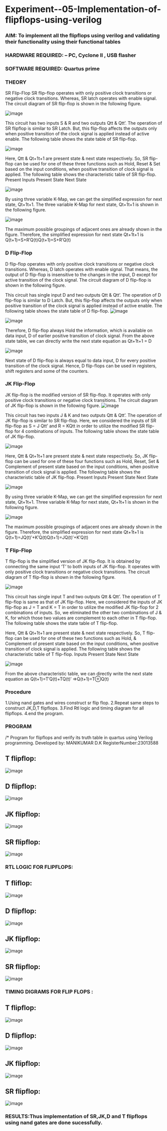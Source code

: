 # Experiment--05-Implementation-of-flipflops-using-verilog
### AIM: To implement all the flipflops using verilog and validating their functionality using their functional tables
### HARDWARE REQUIRED:  – PC, Cyclone II , USB flasher
### SOFTWARE REQUIRED:   Quartus prime
### THEORY 
SR Flip-Flop
SR flip-flop operates with only positive clock transitions or negative clock transitions. Whereas, SR latch operates with enable signal. The circuit diagram of SR flip-flop is shown in the following figure.

![image](https://user-images.githubusercontent.com/36288975/167910294-bb550548-b1dc-4cba-9044-31d9037d476b.png)

 
This circuit has two inputs S & R and two outputs Qtt & Qtt’. The operation of SR flipflop is similar to SR Latch. But, this flip-flop affects the outputs only when positive transition of the clock signal is applied instead of active enable.
The following table shows the state table of SR flip-flop.


![image](https://user-images.githubusercontent.com/36288975/167910648-ced88e69-869c-42e2-9718-a285a3902446.png)


Here, Qtt & Qt+1t+1 are present state & next state respectively. So, SR flip-flop can be used for one of these three functions such as Hold, Reset & Set based on the input conditions, when positive transition of clock signal is applied. The following table shows the characteristic table of SR flip-flop.
Present Inputs	Present State	Next State


![image](https://user-images.githubusercontent.com/36288975/167908180-5fc9d589-1cb5-41f5-b2c8-927e04f5f387.png)

By using three variable K-Map, we can get the simplified expression for next state, Qt+1t+1. The three variable K-Map for next state, Qt+1t+1 is shown in the following figure.

![image](https://user-images.githubusercontent.com/36288975/167908214-25b30a54-db20-4bcb-9385-5f93a1982a09.png)

 
The maximum possible groupings of adjacent ones are already shown in the figure. Therefore, the simplified expression for next state Qt+1t+1 is
Q(t+1)=S+R′Q(t)Q(t+1)=S+R′Q(t)


### D Flip-Flop
D flip-flop operates with only positive clock transitions or negative clock transitions. Whereas, D latch operates with enable signal. That means, the output of D flip-flop is insensitive to the changes in the input, D except for active transition of the clock signal. The circuit diagram of D flip-flop is shown in the following figure.
 
This circuit has single input D and two outputs Qtt & Qtt’. The operation of D flip-flop is similar to D Latch. But, this flip-flop affects the outputs only when positive transition of the clock signal is applied instead of active enable.
The following table shows the state table of D flip-flop.
![image](https://user-images.githubusercontent.com/36288975/167908342-e03f0cbb-5958-43bb-b74a-5e3ec2341675.png)

![image](https://user-images.githubusercontent.com/36288975/167910325-aeef0739-0a54-40e2-bebd-6f5fa0cad10e.png)



Therefore, D flip-flop always Hold the information, which is available on data input, D of earlier positive transition of clock signal. From the above state table, we can directly write the next state equation as
Qt+1t+1 = D



![image](https://user-images.githubusercontent.com/36288975/167908850-d39d07ba-7f9d-490a-b9f2-274e189fd047.png)

Next state of D flip-flop is always equal to data input, D for every positive transition of the clock signal. Hence, D flip-flops can be used in registers, shift registers and some of the counters.


### JK Flip-Flop
JK flip-flop is the modified version of SR flip-flop. It operates with only positive clock transitions or negative clock transitions. The circuit diagram of JK flip-flop is shown in the following figure.
![image](https://user-images.githubusercontent.com/36288975/167910378-d2d984a7-2815-4d17-8c41-ee4bdf59ec24.png) 

 
This circuit has two inputs J & K and two outputs Qtt & Qtt’. The operation of JK flip-flop is similar to SR flip-flop. Here, we considered the inputs of SR flip-flop as S = J Qtt’ and R = KQtt in order to utilize the modified SR flip-flop for 4 combinations of inputs.
The following table shows the state table of JK flip-flop.


![image](https://user-images.githubusercontent.com/36288975/167908575-59c35afb-50d3-46a2-888c-47478a3179d5.png)

Here, Qtt & Qt+1t+1 are present state & next state respectively. So, JK flip-flop can be used for one of these four functions such as Hold, Reset, Set & Complement of present state based on the input conditions, when positive transition of clock signal is applied. The following table shows the characteristic table of JK flip-flop.
Present Inputs	Present State	Next State

![image](https://user-images.githubusercontent.com/36288975/167908664-c854ffe9-0bd3-44c2-bfa6-e53928181c69.png)


By using three variable K-Map, we can get the simplified expression for next state, Qt+1t+1. Three variable K-Map for next state, Qt+1t+1 is shown in the following figure.
 
 
 ![image](https://user-images.githubusercontent.com/36288975/167908688-fa93c3e9-8323-4864-947d-c11d163d5a90.png)

The maximum possible groupings of adjacent ones are already shown in the figure. Therefore, the simplified expression for next state Qt+1t+1 is
Q(t+1)=JQ(t)′+K′Q(t)Q(t+1)=JQ(t)′+K′Q(t)



### T Flip-Flop
T flip-flop is the simplified version of JK flip-flop. It is obtained by connecting the same input ‘T’ to both inputs of JK flip-flop. It operates with only positive clock transitions or negative clock transitions. The circuit diagram of T flip-flop is shown in the following figure.

![image](https://user-images.githubusercontent.com/36288975/167911534-5f3c445d-bc68-46e2-9a9c-7efce5febc60.png)



This circuit has single input T and two outputs Qtt & Qtt’. The operation of T flip-flop is same as that of JK flip-flop. Here, we considered the inputs of JK flip-flop as J = T and K = T in order to utilize the modified JK flip-flop for 2 combinations of inputs. So, we eliminated the other two combinations of J & K, for which those two values are complement to each other in T flip-flop.
The following table shows the state table of T flip-flop.



Here, Qtt & Qt+1t+1 are present state & next state respectively. So, T flip-flop can be used for one of these two functions such as Hold, & Complement of present state based on the input conditions, when positive transition of clock signal is applied. The following table shows the characteristic table of T flip-flop.
Inputs	Present State	Next State


![image](https://user-images.githubusercontent.com/36288975/167909015-53aa9450-3f28-4202-887a-79d88228f8a0.png)

From the above characteristic table, we can directly write the next state equation as
Q(t+1)=T′Q(t)+TQ(t)′
⇒Q(t+1)=T⊕Q(t)
### Procedure
1.Using nand gates and wires construct sr flip flop.
2.Repeat same steps to construct JK,D,T flipflops.
3.Find Rtl logic and timing diagram for all flipflops.
4.end the program.

### PROGRAM 
/*
Program for flipflops  and verify its truth table in quartus using Verilog programming.
Developed by: MANIKUMAR D.K
RegisterNumber:23013588
## T flipflop:
![image](https://github.com/MANIKUMARDK/Experiment--05-Implementation-of-flipflops-using-verilog/assets/147215581/e752d296-a951-48b5-b47b-4fb0814f02a3)

## D flipflop:
![image](https://github.com/MANIKUMARDK/Experiment--05-Implementation-of-flipflops-using-verilog/assets/147215581/56f9cd51-8033-4e98-984f-9bd824e66fab)

## JK flipflop:
![image](https://github.com/MANIKUMARDK/Experiment--05-Implementation-of-flipflops-using-verilog/assets/147215581/81f673ef-0296-40ae-b5c6-15f06df02b4c)

## SR flipflop:
![image](https://github.com/MANIKUMARDK/Experiment--05-Implementation-of-flipflops-using-verilog/assets/147215581/b7a2cd31-4b89-4d55-9c20-df230a9fe316)

### RTL LOGIC FOR FLIPFLOPS:
## T fliflop:
![image](https://github.com/MANIKUMARDK/Experiment--05-Implementation-of-flipflops-using-verilog/assets/147215581/8175d154-e8dd-465f-9837-c5c42b3fbf40)

## D flipflop:
![image](https://github.com/MANIKUMARDK/Experiment--05-Implementation-of-flipflops-using-verilog/assets/147215581/bb6362ae-56b2-4542-8fd4-660537ec2cb0)

## JK flipflop:
![image](https://github.com/MANIKUMARDK/Experiment--05-Implementation-of-flipflops-using-verilog/assets/147215581/0659ee0d-bf36-4bba-9931-8072ecbf0dd5)

## SR flipflop:
![image](https://github.com/MANIKUMARDK/Experiment--05-Implementation-of-flipflops-using-verilog/assets/147215581/d31b57cb-478f-4edc-ba05-b920e6dff91f)

### TIMING DIGRAMS FOR FLIP FLOPS :
## T flipflop:
![image](https://github.com/MANIKUMARDK/Experiment--05-Implementation-of-flipflops-using-verilog/assets/147215581/642edf04-96d3-4c65-ab6d-0516cbdbfb93)

## D flipflop:
![image](https://github.com/MANIKUMARDK/Experiment--05-Implementation-of-flipflops-using-verilog/assets/147215581/1d60ee65-daab-4ba1-b6d4-b8ac7f35b4ee)

## JK flipflop:
![image](https://github.com/MANIKUMARDK/Experiment--05-Implementation-of-flipflops-using-verilog/assets/147215581/d0a8900e-55cc-45f9-b958-9a7046dbbcfe)

## SR flipflop:
![image](https://github.com/MANIKUMARDK/Experiment--05-Implementation-of-flipflops-using-verilog/assets/147215581/04463547-8e96-48ae-8b99-63aa9baf16f2)

### RESULTS:Thus implementation of SR,JK,D and T flipflops using nand gates are done sucessfully.
